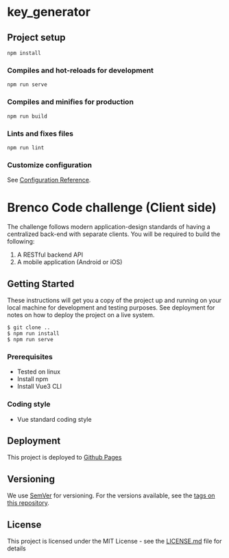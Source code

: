# key_generator

## Project setup
```
npm install
```

### Compiles and hot-reloads for development
```
npm run serve
```

### Compiles and minifies for production
```
npm run build
```

### Lints and fixes files
```
npm run lint
```

### Customize configuration
See [Configuration Reference](https://cli.vuejs.org/config/).



# Brenco Code challenge (Client side)
The challenge follows modern application-design standards of having a centralized back-end with separate clients. You will be required to build the following:
1. A RESTful backend API
2. A mobile application (Android or iOS)

## Getting Started

These instructions will get you a copy of the project up and running on your local machine for development and testing purposes. See deployment for notes on how to deploy the project on a live system.

```
$ git clone ..
$ npm run install
$ npm run serve
```

### Prerequisites

* Tested on linux
* Install npm
* Install Vue3 CLI

### Coding style

* Vue standard coding style

## Deployment

This project is deployed to [Github Pages](https://mahamdiamine.github.io/test-deploy-vue/)

## Versioning

We use [SemVer](http://semver.org/) for versioning. For the versions available, see the [tags on this repository](https://github.com/MahamdiAmine/key-generator-front-/tags).

## License

This project is licensed under the MIT License - see the [LICENSE.md](LICENSE.md) file for details
